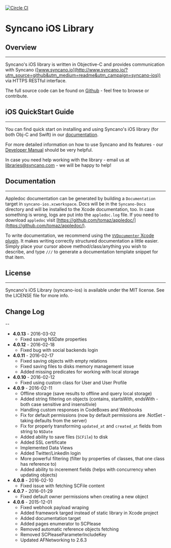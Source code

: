 [![Circle CI](https://circleci.com/gh/Syncano/syncano-ios/tree/master.svg?style=svg)](https://circleci.com/gh/Syncano/syncano-ios/tree/master)

# Syncano iOS Library

## Overview
---

Syncano's iOS library is written in Objective-C and provides communication with Syncano ([www.syncano.io](http://www.syncano.io/?utm_source=github&utm_medium=readme&utm_campaign=syncano-ios)) via HTTPS RESTful interface.

The full source code can be found on [Github](https://github.com/Syncano/syncano-ios) - feel free to browse or contribute.

## iOS QuickStart Guide
---

You can find quick start on installing and using Syncano's iOS library (for both Obj-C and Swift) in our [documentation](http://docs.syncano.com/docs/ios/?utm_source=github&utm_medium=readme&utm_campaign=syncano-ios).

For more detailed information on how to use Syncano and its features - our [Developer Manual](http://docs.syncano.com/docs/getting-started-with-syncano/?utm_source=github&utm_medium=readme&utm_campaign=syncano-ios) should be very helpful.

In case you need help working with the library - email us at libraries@syncano.com - we will be happy to help!

## Documentation
-------------

 Appledoc documentation can be generated by building a `Documentation` target in `syncano-ios.xcworkspace`. Docs will be in the `Syncano-Docs` directory and will be installed to the Xcode documentation, too. In case something is wrong, logs are put into the `appledoc.log` file. If you need to download `appledoc` visit [https://github.com/tomaz/appledoc/](https://github.com/tomaz/appledoc/).

To write documentation, we recommend using the [`VVDocumenter` Xcode plugin](https://github.com/onevcat/VVDocumenter-Xcode). It makes writing correctly structured documentation a little easier. Simply place your cursor above method/class/anything you wish to describe, and type `///` to generate a documentation template snippet for that item.

## License
---

Syncano's iOS Library (syncano-ios) is available under the MIT license. See the LICENSE file for more info.

## Change Log
--
* **4.0.13** - 2016-03-02
    * Fixed saving NSDate properties 
* **4.0.12** - 2016-02-18
    * Fixed bug with social backends login 
* **4.0.11** - 2016-02-17
    * Fixed saving objects with empty relations
    * Fixed saving files to disks memory management issue
    * Added missing predicates for working with local storage
* **4.0.10** - 2016-02-12
    * Fixed using custom class for User and User Profile 
* **4.0.9** - 2016-02-11
    * Offline storage (save results to offline and query local storage)
    * Added string filtering on objects (contains, startsWith, endsWith - both case sensitive and insensitivie)
    * Handling custom responses in CodeBoxes and Webhooks
    * Fix for default permissions (now by default permissions are .NotSet - taking defaults from the server)
    * Fix for properly transforming `updated_at` and `created_at` fields from string to `NSDate` 
    * Added ability to save files (`SCFile`) to disk
    * Added SSL certificate  
    * Implemented Data Views
    * Added Twitter/LinkedIn login
    * More powerful filtering (filter by properties of classes, that one class has reference to)
    * Added ability to incerement fields (helps with concurrency when updating objects) 
* **4.0.8** - 2016-02-10
    * Fixed issue with fetching SCFile content 
* **4.0.7** - 2016-01-29
    * Fixed default owner permissions when creating a new object
* **4.0.6** - 2015-12-01
    * Fixed webhook payload wraping
    * Added framework targed instead of static library in Xcode project
    * Added documentation target
    * Added pages enumerator to SCPlease
    * Removed automatic reference objects fetching
    * Removed SCPleaseParameterIncludeKey
    * Updated AFNetworking to 2.6.3
